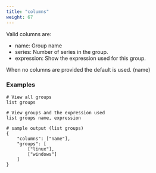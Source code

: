 ```yaml
---
title: "columns"
weight: 67
---
```


Valid columns are:

- name: Group name
- series: Number of series in the group.
- expression: Show the expression used for this group.

When no columns are provided the default is used. (name)

### Examples

	# View all groups
	list groups

	# View groups and the expression used
	list groups name, expression

	# sample output (list groups)
	{
		"columns": ["name"],
		"groups": [
			["linux"],
			["windows"]
		]
	}
